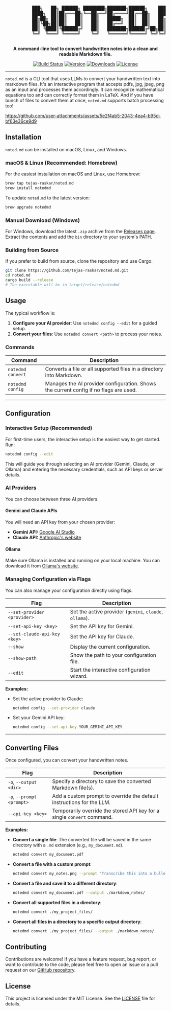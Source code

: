 <div align="center">
  <pre>
          ███╗   ██╗ ██████╗ ████████╗███████╗██████╗    ███╗   ███╗██████╗
          ████╗  ██║██╔═══██╗╚══██╔══╝██╔════╝██╔══██╗   ████╗ ████║██╔══██╗
          ██╔██╗ ██║██║   ██║   ██║   █████╗  ██║  ██║   ██╔████╔██║██║  ██║
          ██║╚██╗██║██║   ██║   ██║   ██╔══╝  ██║  ██║   ██║╚██╔╝██║██║  ██║
          ██║ ╚████║╚██████╔╝   ██║   ███████╗██████╔╝██╗██║ ╚═╝ ██║██████╔╝
          ╚═╝  ╚═══╝ ╚═════╝    ╚═╝   ╚══════╝╚═════╝ ╚═╝╚═╝     ╚═╝╚═════╝
  </pre>
</div>

<p align="center">
  <strong>A command-line tool to convert handwritten notes into a clean and readable Markdown file.</strong>
</p>

<p align="center">
  <a href="https://github.com/tejas-raskar/noted.md/actions"><img src="https://github.com/tejas-raskar/noted.md/actions/workflows/release.yml/badge.svg" alt="Build Status"></a>
  <a href="http://github.com/tejas-raskar/noted.md/releases"><img src="https://img.shields.io/github/v/tag/tejas-raskar/noted.md" alt="Version"></a>
  <a href="http://github.com/tejas-raskar/noted.md/releases"><img src="https://img.shields.io/github/downloads/tejas-raskar/noted.md/total?color=red" alt="Downloads"></a>
  <a href="https://github.com/tejas-raskar/noted.md/blob/main/LICENSE"><img src="https://img.shields.io/badge/license-MIT-blue.svg" alt="License"></a>
</p>

---

`noted.md` is a CLI tool that uses LLMs to convert your handwritten text into markdown files. It's an interactive program that accepts pdfs, jpg, jpeg, png as an input and processes them accordingly. It can recognize mathematical equations too and can correctly format them in LaTeX. And if you have bunch of files to convert them at once, `noted.md` supports batch processing too!


https://github.com/user-attachments/assets/5e2f4ab5-2043-4ea4-b95d-bf63e36ce9d9


## Installation

`noted.md` can be installed on macOS, Linux, and Windows.

### macOS & Linux (Recommended: Homebrew)

For the easiest installation on macOS and Linux, use Homebrew:

```bash
brew tap tejas-raskar/noted.md
brew install notedmd
```

To update `noted.md` to the latest version:

```bash
brew upgrade notedmd
```

### Manual Download (Windows)

For Windows, download the latest `.zip` archive from the [Releases page](https://github.com/tejas-raskar/noted.md/releases/latest). Extract the contents and add the `bin` directory to your system's PATH.

### Building from Source

If you prefer to build from source, clone the repository and use Cargo:

```bash
git clone https://github.com/tejas-raskar/noted.md.git
cd noted.md
cargo build --release
# The executable will be in target/release/notedmd
```

## Usage

The typical workflow is:
1.  **Configure your AI provider**: Use `notedmd config --edit` for a guided setup.
2.  **Convert your files**: Use `notedmd convert <path>` to process your notes.

### Commands

| Command           | Description                                                                          |
| ----------------- | ------------------------------------------------------------------------------------ |
| `notedmd convert` | Converts a file or all supported files in a directory into Markdown.                 |
| `notedmd config`  | Manages the AI provider configuration. Shows the current config if no flags are used. |

---

## Configuration

### Interactive Setup (Recommended)

For first-time users, the interactive setup is the easiest way to get started. Run:
```bash
notedmd config --edit
```
This will guide you through selecting an AI provider (Gemini, Claude, or Ollama) and entering the necessary credentials, such as API keys or server details.

### AI Providers

You can choose between three AI providers.

#### Gemini and Claude APIs
You will need an API key from your chosen provider:
- **Gemini API:** [Google AI Studio](https://aistudio.google.com/app/apikey)
- **Claude API:** [Anthropic's website](https://console.anthropic.com/dashboard)

#### Ollama
Make sure Ollama is installed and running on your local machine. You can download it from [Ollama's website](https://ollama.com/).

### Managing Configuration via Flags

You can also manage your configuration directly using flags.

| Flag                             | Description                                                                 |
| -------------------------------- | --------------------------------------------------------------------------- |
| `--set-provider <provider>`      | Set the active provider (`gemini`, `claude`, `ollama`).                     |
| `--set-api-key <key>`            | Set the API key for Gemini.                                                 |
| `--set-claude-api-key <key>`     | Set the API key for Claude.                                                 |
| `--show`                         | Display the current configuration.                                          |
| `--show-path`                    | Show the path to your configuration file.                                   |
| `--edit`                         | Start the interactive configuration wizard.                                 |

**Examples:**
- Set the active provider to Claude:
  ```bash
  notedmd config --set-provider claude
  ```
- Set your Gemini API key:
  ```bash
  notedmd config --set-api-key YOUR_GEMINI_API_KEY
  ```

---

## Converting Files

Once configured, you can convert your handwritten notes.

| Flag                             | Description                                                                 |
| -------------------------------- | --------------------------------------------------------------------------- |
| `-o`, `--output <dir>`           | Specify a directory to save the converted Markdown file(s).                 |
| `-p`, `--prompt <prompt>`        | Add a custom prompt to override the default instructions for the LLM.       |
| `--api-key <key>`                | Temporarily override the stored API key for a single `convert` command.     |

**Examples:**

-   **Convert a single file**:
    The converted file will be saved in the same directory with a `.md` extension (e.g., `my_document.md`).
    ```bash
    notedmd convert my_document.pdf
    ```

-   **Convert a file with a custom prompt**:
    ```bash
    notedmd convert my_notes.png --prompt "Transcribe this into a bulleted list."
    ```

-   **Convert a file and save it to a different directory**:
    ```bash
    notedmd convert my_document.pdf --output ./markdown_notes/
    ```

-   **Convert all supported files in a directory**:
    ```bash
    notedmd convert ./my_project_files/
    ```

-   **Convert all files in a directory to a specific output directory**:
    ```bash
    notedmd convert ./my_project_files/ --output ./markdown_notes/
    ```

## Contributing

Contributions are welcome! If you have a feature request, bug report, or want to contribute to the code, please feel free to open an issue or a pull request on our [GitHub repository](https://github.com/tejas-raskar/noted.md).

## License

This project is licensed under the MIT License. See the [LICENSE](LICENSE) file for details.
